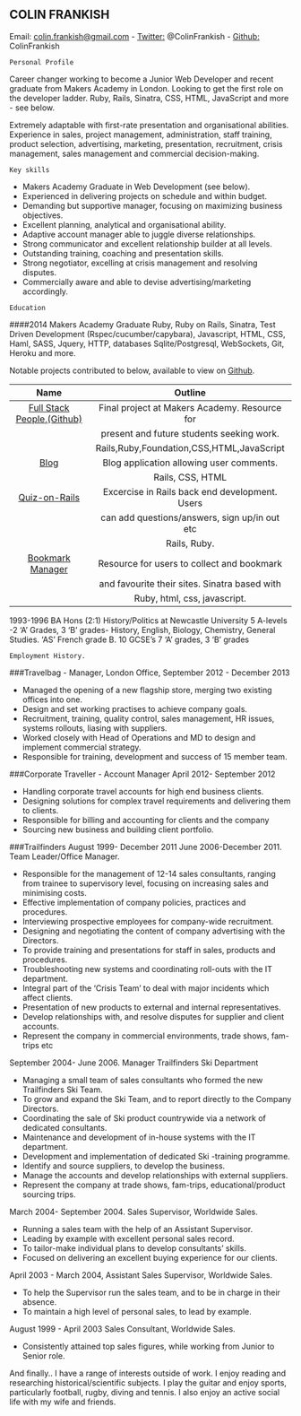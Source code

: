 ## COLIN FRANKISH 

Email: colin.frankish@gmail.com -
[Twitter:] @ColinFrankish -
[Github:]  ColinFrankish 

`````
Personal Profile
`````
 Career changer working to become a Junior Web Developer and recent graduate from Makers Academy in London. Looking to get the first role on the developer ladder. 
 Ruby, Rails, Sinatra, CSS, HTML, JavaScript and more - see below.


 Extremely adaptable with first-rate presentation and organisational abilities.
 Experience in sales, project management, administration, staff training, product selection, advertising, marketing, presentation, recruitment, crisis management, sales management and commercial decision-making. 

`````
Key skills
`````
  * Makers Academy Graduate in Web Development (see below).
  * Experienced in delivering projects on schedule and within budget.
  * Demanding but supportive manager, focusing on maximizing business objectives.
  * Excellent planning, analytical and organisational ability.
  * Adaptive account manager able to juggle diverse relationships.
  * Strong communicator and excellent relationship builder at all levels.
  * Outstanding training, coaching and presentation skills.
  * Strong negotiator, excelling at crisis management and resolving disputes.
  * Commercially aware and able to devise advertising/marketing accordingly.

`````
Education
`````
####2014 Makers Academy Graduate 
Ruby, Ruby on Rails, Sinatra, Test Driven Development (Rspec/cucumber/capybara), Javascript, HTML, CSS, Haml, SASS, Jquery, HTTP, databases Sqlite/Postgresql, WebSockets, Git, Heroku and more.

Notable projects contributed to below, available to view on [Github](https://github.com/ColinFrankish).


| Name                           | Outline                                       |
|:------------------------------:|:---------------------------------------------:|
| [Full Stack People],[(Github)] | Final project at Makers Academy. Resource for | 
|                                | present and future students seeking work.     |
|                                | Rails,Ruby,Foundation,CSS,HTML,JavaScript     |
| [Blog]                         | Blog application allowing user comments.      |
|                                | Rails, CSS, HTML                              |
| [Quiz-on-Rails]                | Excercise in Rails back end development. Users|
|                                | can add questions/answers, sign up/in out etc |
|                                | Rails, Ruby.                                  |
| [Bookmark Manager]             | Resource for users to collect and bookmark    |
|                                | and favourite their sites. Sinatra based with |
|                                | Ruby, html, css, javascript.                  |


1993-1996 BA Hons (2:1) History/Politics at Newcastle University
5 A-levels -2 ‘A’ Grades, 3 ‘B’ grades- History, English, Biology, Chemistry, General Studies. ‘AS’ French grade B.
10 GCSE’s 7 ‘A’ grades, 3 ‘B’ grades

`````
Employment History.
`````
###Travelbag - Manager, London Office, September 2012 - December 2013
* Managed the opening of a new flagship store, merging two existing offices into one.
* Design and set working practises to achieve company goals.
* Recruitment, training, quality control, sales management, HR issues, systems rollouts, liasing with suppliers.
* Worked closely with Head of Operations and MD to design and implement commercial strategy.
* Responsible for training, development and success of 15 member team.

###Corporate Traveller - Account Manager April 2012- September 2012

* Handling corporate travel accounts for high end business clients.
* Designing solutions for complex travel requirements and delivering them to clients.
* Responsible for billing and accounting for clients and the company
* Sourcing new business and building client portfolio.


###Trailfinders  August 1999- December 2011 
June 2006-December 2011. Team Leader/Office Manager. 

* Responsible for the management of 12-14 sales consultants, ranging from trainee to supervisory level, focusing on increasing sales and minimising costs.
* Effective implementation of company policies, practices and procedures. 
* Interviewing prospective employees for company-wide recruitment. 
* Designing and negotiating the content of company advertising with the Directors.
* To provide training and presentations for staff in sales, products and procedures.
* Troubleshooting new systems and coordinating roll-outs with the IT department.
* Integral part of the ‘Crisis Team’ to deal with major incidents which affect clients. 
* Presentation of new products to external and internal representatives.
* Develop relationships with, and resolve disputes for supplier and client accounts.
* Represent the company in commercial environments, trade shows, fam-trips etc

September 2004- June 2006. Manager Trailfinders Ski Department
 
* Managing a small team of sales consultants who formed the new Trailfinders Ski Team.
* To grow and expand the Ski Team, and to report directly to the Company Directors.
* Coordinating the sale of Ski product countrywide via a network of dedicated consultants.
* Maintenance and development of in-house systems with the IT department. 
* Development and implementation of dedicated Ski -training programme.
* Identify and source suppliers, to develop the business. 
* Manage the accounts and develop relationships with external suppliers. 
* Represent the company at trade shows, fam-trips, educational/product sourcing trips.

March 2004- September 2004. Sales Supervisor, Worldwide Sales.
 
* Running a sales team with the help of an Assistant Supervisor.
* Leading by example with excellent personal sales record.
* To tailor-make individual plans to develop consultants’ skills.
* Focused on delivering an excellent buying experience for our clients. 

April 2003 - March 2004, Assistant Sales Supervisor, Worldwide Sales.

* To help the Supervisor run the sales team, and to be in charge in their absence.
* To maintain a high level of personal sales, to lead by example. 

August 1999 - April 2003 Sales Consultant, Worldwide Sales.
* Consistently attained top sales figures, while working from Junior to Senior role.

And finally..
I have a range of interests outside of work. I enjoy reading and researching historical/scientific subjects. I play the guitar and enjoy sports, particularly football, rugby, diving and tennis. I also enjoy an active social life with my wife and friends. 

[Github:]: https://github.com/ColinFrankish
[Twitter:]: https://twitter.com/ColinFrankish
[Full Stack People]: http://ma-student-directory.herokuapp.com/
[(Github)]: https://github.com/CrowdHailer/Final-Project
[Blog]: https://github.com/ColinFrankish/blog
[Quiz-on-rails]: https://github.com/jorjahung/quiz-on-rails
[Bookmark Manager]: https://github.com/ColinFrankish/bookmark_manager